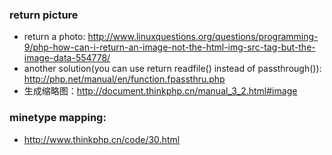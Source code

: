 ### return picture
* return a photo: http://www.linuxquestions.org/questions/programming-9/php-how-can-i-return-an-image-not-the-html-img-src-tag-but-the-image-data-554778/
* another solution(you can use return readfile() instead of passthrough()): http://php.net/manual/en/function.fpassthru.php 
* 生成缩略图：http://document.thinkphp.cn/manual_3_2.html#image

### minetype mapping:
* http://www.thinkphp.cn/code/30.html
